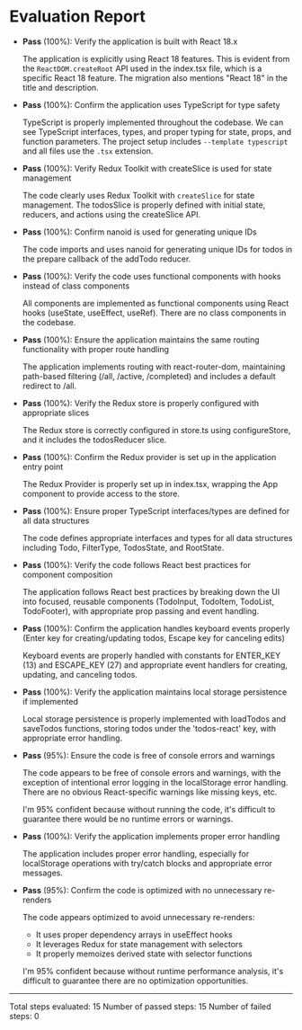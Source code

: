 # Evaluation Report

- **Pass** (100%): Verify the application is built with React 18.x
  
  The application is explicitly using React 18 features. This is evident from the `ReactDOM.createRoot` API used in the index.tsx file, which is a specific React 18 feature. The migration also mentions "React 18" in the title and description.

- **Pass** (100%): Confirm the application uses TypeScript for type safety
  
  TypeScript is properly implemented throughout the codebase. We can see TypeScript interfaces, types, and proper typing for state, props, and function parameters. The project setup includes `--template typescript` and all files use the `.tsx` extension.

- **Pass** (100%): Verify Redux Toolkit with createSlice is used for state management
  
  The code clearly uses Redux Toolkit with `createSlice` for state management. The todosSlice is properly defined with initial state, reducers, and actions using the createSlice API.

- **Pass** (100%): Confirm nanoid is used for generating unique IDs
  
  The code imports and uses nanoid for generating unique IDs for todos in the prepare callback of the addTodo reducer.

- **Pass** (100%): Verify the code uses functional components with hooks instead of class components
  
  All components are implemented as functional components using React hooks (useState, useEffect, useRef). There are no class components in the codebase.

- **Pass** (100%): Ensure the application maintains the same routing functionality with proper route handling
  
  The application implements routing with react-router-dom, maintaining path-based filtering (/all, /active, /completed) and includes a default redirect to /all.

- **Pass** (100%): Verify the Redux store is properly configured with appropriate slices
  
  The Redux store is correctly configured in store.ts using configureStore, and it includes the todosReducer slice.

- **Pass** (100%): Confirm the Redux provider is set up in the application entry point
  
  The Redux Provider is properly set up in index.tsx, wrapping the App component to provide access to the store.

- **Pass** (100%): Ensure proper TypeScript interfaces/types are defined for all data structures
  
  The code defines appropriate interfaces and types for all data structures including Todo, FilterType, TodosState, and RootState.

- **Pass** (100%): Verify the code follows React best practices for component composition
  
  The application follows React best practices by breaking down the UI into focused, reusable components (TodoInput, TodoItem, TodoList, TodoFooter), with appropriate prop passing and event handling.

- **Pass** (100%): Confirm the application handles keyboard events properly (Enter key for creating/updating todos, Escape key for canceling edits)
  
  Keyboard events are properly handled with constants for ENTER_KEY (13) and ESCAPE_KEY (27) and appropriate event handlers for creating, updating, and canceling todos.

- **Pass** (100%): Verify the application maintains local storage persistence if implemented
  
  Local storage persistence is properly implemented with loadTodos and saveTodos functions, storing todos under the 'todos-react' key, with appropriate error handling.

- **Pass** (95%): Ensure the code is free of console errors and warnings
  
  The code appears to be free of console errors and warnings, with the exception of intentional error logging in the localStorage error handling. There are no obvious React-specific warnings like missing keys, etc.

  I'm 95% confident because without running the code, it's difficult to guarantee there would be no runtime errors or warnings.

- **Pass** (100%): Verify the application implements proper error handling
  
  The application includes proper error handling, especially for localStorage operations with try/catch blocks and appropriate error messages.

- **Pass** (95%): Confirm the code is optimized with no unnecessary re-renders
  
  The code appears optimized to avoid unnecessary re-renders:
  - It uses proper dependency arrays in useEffect hooks
  - It leverages Redux for state management with selectors
  - It properly memoizes derived state with selector functions
  
  I'm 95% confident because without runtime performance analysis, it's difficult to guarantee there are no optimization opportunities.

---

Total steps evaluated: 15
Number of passed steps: 15
Number of failed steps: 0
